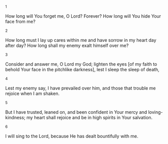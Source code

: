 <sup>1</sup> 

How long will You forget me, O Lord? Forever? How long will You hide Your face from me? 

<sup>2</sup> 

How long must I lay up cares within me and have sorrow in my heart day after day? How long shall my enemy exalt himself over me? 

<sup>3</sup> 

Consider and answer me, O Lord my God; lighten the eyes [of my faith to behold Your face in the pitchlike darkness], lest I sleep the sleep of death, 

<sup>4</sup> 

Lest my enemy say, I have prevailed over him, and those that trouble me rejoice when I am shaken. 

<sup>5</sup> 

But I have trusted, leaned on, and been confident in Your mercy and loving-kindness; my heart shall rejoice and be in high spirits in Your salvation. 

<sup>6</sup> 

I will sing to the Lord, because He has dealt bountifully with me.